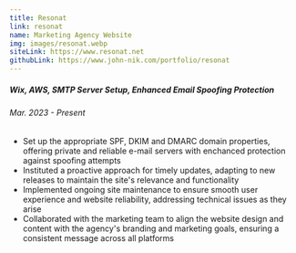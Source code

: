 ```yaml
---
title: Resonat
link: resonat
name: Marketing Agency Website
img: images/resonat.webp
siteLink: https://www.resonat.net
githubLink: https://www.john-nik.com/portfolio/resonat
---
```

##### *Wix, AWS, SMTP Server Setup, Enhanced Email Spoofing Protection*

###### Mar. 2023 - Present

* Set up the appropriate SPF, DKIM and DMARC domain properties, offering private and reliable e-mail servers with enchanced protection against spoofing attempts
* Instituted a proactive approach for timely updates, adapting to new releases to maintain the site's relevance and functionality
* Implemented ongoing site maintenance to ensure smooth user experience and website reliability, addressing technical issues as they arise
* Collaborated with the marketing team to align the website design and content with the agency's branding and marketing goals, ensuring a consistent message across all platforms
